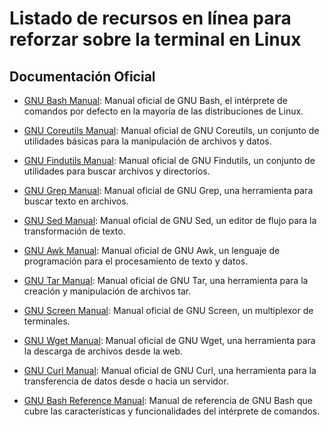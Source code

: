 # Listado de recursos en línea para reforzar sobre la terminal en Linux

## Documentación Oficial

- [GNU Bash Manual](https://www.gnu.org/software/bash/manual/bash.html): Manual oficial de GNU Bash, el intérprete de comandos por defecto en la mayoría de las distribuciones de Linux.

- [GNU Coreutils Manual](https://www.gnu.org/software/coreutils/manual/coreutils.html): Manual oficial de GNU Coreutils, un conjunto de utilidades básicas para la manipulación de archivos y datos.

- [GNU Findutils Manual](https://www.gnu.org/software/findutils/manual/find.html): Manual oficial de GNU Findutils, un conjunto de utilidades para buscar archivos y directorios.

- [GNU Grep Manual](https://www.gnu.org/software/grep/manual/grep.html): Manual oficial de GNU Grep, una herramienta para buscar texto en archivos.

- [GNU Sed Manual](https://www.gnu.org/software/sed/manual/sed.html): Manual oficial de GNU Sed, un editor de flujo para la transformación de texto.

- [GNU Awk Manual](https://www.gnu.org/software/gawk/manual/gawk.html): Manual oficial de GNU Awk, un lenguaje de programación para el procesamiento de texto y datos.

- [GNU Tar Manual](https://www.gnu.org/software/tar/manual/tar.html): Manual oficial de GNU Tar, una herramienta para la creación y manipulación de archivos tar.

- [GNU Screen Manual](https://www.gnu.org/software/screen/manual/screen.html): Manual oficial de GNU Screen, un multiplexor de terminales.

- [GNU Wget Manual](https://www.gnu.org/software/wget/manual/wget.html): Manual oficial de GNU Wget, una herramienta para la descarga de archivos desde la web.

- [GNU Curl Manual](https://curl.se/docs/manual.html): Manual oficial de GNU Curl, una herramienta para la transferencia de datos desde o hacia un servidor.

- [GNU Bash Reference Manual](https://www.gnu.org/software/bash/manual/bash.html#Bash-Features): Manual de referencia de GNU Bash que cubre las características y funcionalidades del intérprete de comandos.
